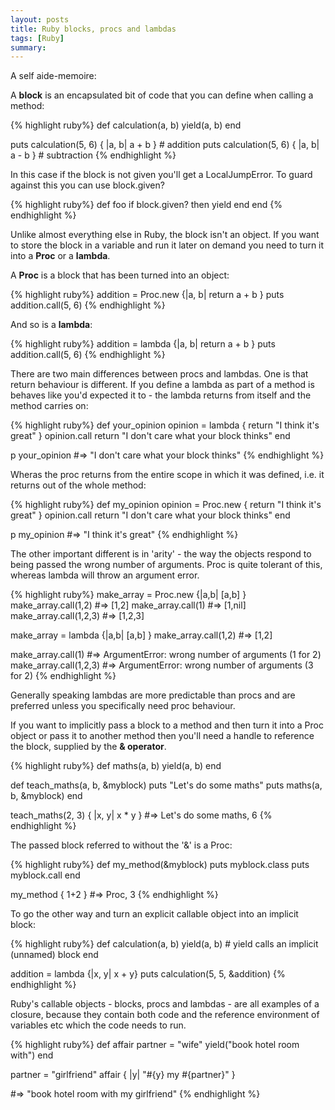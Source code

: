```yaml
---
layout: posts
title: Ruby blocks, procs and lambdas
tags: [Ruby]
summary: 
---
```


A self aide-memoire:

A **block** is an encapsulated bit of code that you can define when calling a method:

{% highlight ruby%}
def calculation(a, b)
  yield(a, b)
end

puts calculation(5, 6) { |a, b| a + b } # addition
puts calculation(5, 6) { |a, b| a - b } # subtraction
{% endhighlight %}

In this case if the block is not given you'll get a LocalJumpError. To guard against this you can use block.given?

{% highlight ruby%}
def foo
  if block.given? then yield end
end
{% endhighlight %}


Unlike almost everything else in Ruby, the block isn't an object. If you want to store the block in a variable and run it later on demand you need to turn it into a **Proc** or a **lambda**.

A **Proc** is a block that has been turned into an object:

{% highlight ruby%}
addition = Proc.new {|a, b| return a + b }
puts addition.call(5, 6)
{% endhighlight %}

And so is a **lambda**:

{% highlight ruby%}
addition = lambda {|a, b| return a + b }
puts addition.call(5, 6)
{% endhighlight %}

There are two main differences between procs and lambdas. One is that return behaviour is different. If you define a lambda as part of a method is behaves like you'd expected it to - the lambda returns from itself and the method carries on:

{% highlight ruby%}
def your_opinion
  opinion = lambda { return "I think it's great" }
  opinion.call
  return "I don't care what your block thinks"
end

p your_opinion #=> "I don't care what your block thinks"
{% endhighlight %}

Wheras the proc returns from the entire scope in which it was defined, i.e. it returns out of the whole method:

{% highlight ruby%}
def my_opinion
  opinion = Proc.new { return "I think it's great" }
  opinion.call
  return "I don't care what your block thinks"
end

p my_opinion #=> "I think it's great"
{% endhighlight %}

The other important different is in 'arity' - the way the objects respond to being passed the wrong number of arguments. Proc is quite tolerant of this, whereas lambda will throw an argument error.

{% highlight ruby%}
make_array = Proc.new {|a,b| [a,b] }
make_array.call(1,2) #=> [1,2]
make_array.call(1) #=> [1,nil]
make_array.call(1,2,3) #=> [1,2,3]

make_array = lambda {|a,b| [a,b] }
make_array.call(1,2) #=> [1,2]

make_array.call(1) #=> ArgumentError: wrong number of arguments (1 for 2)
make_array.call(1,2,3) #=> ArgumentError: wrong number of arguments (3 for 2)
{% endhighlight %}

Generally speaking lambdas are more predictable than procs and are preferred unless you specifically need proc behaviour. 

If you want to implicitly pass a block to a method and then turn it into a Proc object or pass it to another method then you'll need a handle to reference the block, supplied by the **& operator**.

{% highlight ruby%}
def maths(a, b)
  yield(a, b)
end

def teach_maths(a, b, &myblock)
  puts "Let's do some maths"
  puts maths(a, b, &myblock)
end

teach_maths(2, 3) { |x, y| x * y }
#=> Let's do some maths, 6
{% endhighlight %}

The passed block referred to without the '&' is a Proc:

{% highlight ruby%}
def my_method(&myblock)
  puts myblock.class
  puts myblock.call
end

my_method { 1+2 }
#=> Proc, 3
{% endhighlight %}

To go the other way and turn an explicit callable object into an implicit block:

{% highlight ruby%}
def calculation(a, b)
  yield(a, b) # yield calls an implicit (unnamed) block
end

addition = lambda {|x, y| x + y}
puts calculation(5, 5, &addition)
{% endhighlight %}

Ruby's callable objects - blocks, procs and lambdas - are all examples of a closure, because they contain both code and the reference environment of variables etc which the code needs to run. 

{% highlight ruby%}
def affair
  partner = "wife"
  yield("book hotel room with")
end

partner = "girlfriend"
affair { |y| "#{y} my #{partner}" }

#=> "book hotel room with my girlfriend"
{% endhighlight %}